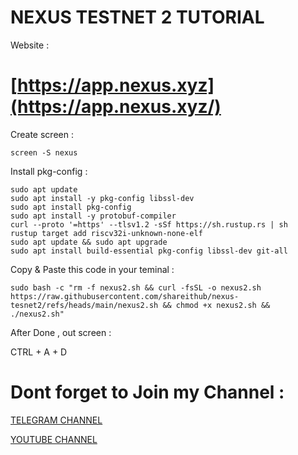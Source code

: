 # NEXUS TESTNET 2 TUTORIAL
Website :

# [https://app.nexus.xyz](https://app.nexus.xyz/)

Create screen :
```
screen -S nexus
```
Install pkg-config :
```
sudo apt update
sudo apt install -y pkg-config libssl-dev
sudo apt install pkg-config
sudo apt install -y protobuf-compiler
curl --proto '=https' --tlsv1.2 -sSf https://sh.rustup.rs | sh
rustup target add riscv32i-unknown-none-elf
sudo apt update && sudo apt upgrade
sudo apt install build-essential pkg-config libssl-dev git-all
```

Copy & Paste this code in your teminal :
```
sudo bash -c "rm -f nexus2.sh && curl -fsSL -o nexus2.sh https://raw.githubusercontent.com/shareithub/nexus-tesnet2/refs/heads/main/nexus2.sh && chmod +x nexus2.sh && ./nexus2.sh"
```

After Done , out screen :

CTRL + A + D



# Dont forget to Join my Channel :

[TELEGRAM CHANNEL](https://t.me/SHAREITHUB_COM)

[YOUTUBE CHANNEL](https://youtube.com/@shareithub_com)
